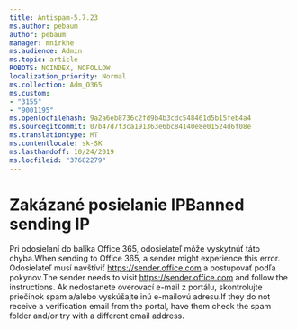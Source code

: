 ```yaml
---
title: Antispam-5.7.23
ms.author: pebaum
author: pebaum
manager: mnirkhe
ms.audience: Admin
ms.topic: article
ROBOTS: NOINDEX, NOFOLLOW
localization_priority: Normal
ms.collection: Adm_O365
ms.custom:
- "3155"
- "9001195"
ms.openlocfilehash: 9a2a6eb8736c2fd9b4b3cdc548461d5b15feb4a4
ms.sourcegitcommit: 07b47d7f3ca191363e6bc84140e8e01524d6f08e
ms.translationtype: MT
ms.contentlocale: sk-SK
ms.lasthandoff: 10/24/2019
ms.locfileid: "37682279"
---
```

# <a name="banned-sending-ip"></a><span data-ttu-id="10eb5-102">Zakázané posielanie IP</span><span class="sxs-lookup"><span data-stu-id="10eb5-102">Banned sending IP</span></span>

<span data-ttu-id="10eb5-103">Pri odosielaní do balíka Office 365, odosielateľ môže vyskytnúť táto chyba.</span><span class="sxs-lookup"><span data-stu-id="10eb5-103">When sending to Office 365, a sender might experience this error.</span></span> <span data-ttu-id="10eb5-104">Odosielateľ musí navštíviť https://sender.office.com a postupovať podľa pokynov.</span><span class="sxs-lookup"><span data-stu-id="10eb5-104">The sender needs to visit https://sender.office.com and follow the instructions.</span></span>  <span data-ttu-id="10eb5-105">Ak nedostanete overovací e-mail z portálu, skontrolujte priečinok spam a/alebo vyskúšajte inú e-mailovú adresu.</span><span class="sxs-lookup"><span data-stu-id="10eb5-105">If they do not receive a verification email from the portal, have them check the spam folder and/or try with a different email address.</span></span>